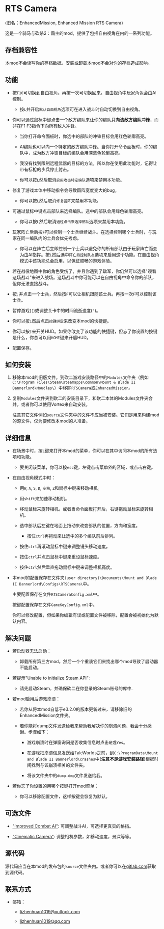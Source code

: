 # RTS Camera
(旧名：EnhancedMission, Enhanced Mission RTS Camera)

这是一个骑马与砍杀2：霸主的mod，提供了包括自由视角在内的一系列功能。

## 存档兼容性
本mod不会读写你的存档数据。安装或卸载本mod不会对你的存档造成影响。

## 功能

- 按`F10`可切换到自由视角，再按一次可切换回来。自由视角中玩家角色会由AI控制。

  - 按`L`并开启`默认自由视角`选项可在进入战斗时自动切换到自由视角。

- 你可以通过鼠标中键点击一个敌方编队来让你的编队**只向该敌方编队冲锋**，而非在F1 F3指令下向所有敌人冲锋。

  - 当你打开命令面板时，你选中的部队的冲锋目标会用红色轮廓高亮。

  - AI编队也可以向一个特定的敌方编队冲锋。当你打开命令面板时，你的编队中，成为敌方冲锋目标的编队会用深蓝色轮廓高亮。

  - 我没有找到限制远程武器的目标的方法，所以你在使用此功能时，记得让带有标枪的步兵停止射击。

  - 你可以按`L`然后取消`启用攻击特定编队`选项来禁用本功能。

- 修复了游戏本体中移动指令会导致圆阵宽度变大的bug。

  - 你可以按`L`然后取消`修复圆阵`来禁用本功能。

- 可通过鼠标中键点击部队来选择编队。选中的部队会用绿色轮廓高亮。

  - 你可以按`L`然后取消`通过点击来选择部队`选项来禁用本功能。

- 玩家阵亡后后按`F`可以控制一个士兵继续战斗。在选择控制哪个士兵时，与玩家在同一编队内的士兵会优先考虑。

  - 你可以在阵亡后立即控制一个士兵以避免你的所有部队由于玩家阵亡而变为由AI指挥。按`L`然后选中`阵亡后控制队友`选项来启用这个功能。在自由视角模式中该功能总会启用，以保证顺畅的游戏体验。

- 若在战役地图中你的角色受伤了，并且你遇到了敌军，你仍然可以选择"观看这场战斗"来进入战场。这场战斗中你可能可以在自由视角中命令你的部队，但你无法直接战斗。

- 按`;`并点击一个士兵，然后按`F`可以让相机跟随该士兵。再按一次`F`可以控制该士兵。

- 暂停游戏(`[`)或调整关卡中的时间流逝速度(`'`)。

- 你可以按`L`然后点击`按键绑定`来改变本mod的快捷键。

- 你可以按`]`来开关HUD。如果你改变了该功能的快捷键，但忘了你设置的按键是什么，你总可以用`HOME`键来开启HUD。

- 配置保存。

## 如何安装
1. 移除本mod的旧版文件。到砍二游戏安装路径中的`Modules`文件夹（例如`C:\Program Files\Steam\steamapps\common\Mount & Blade II Bannerlord\Moudles\`）中移除`RTSCamera`或`EnhancedMission`。

2. 复制`Modules`文件夹到砍二的安装目录下，和砍二本体的Modules文件夹合并。或者你可以使用Vortex来自动安装。

   注意其它文件例如`source`文件夹中的文件不应当被安装。它们是用来构建mod的源文件，仅为要修改本mod的人准备。

## 详细信息

- 在场景中时，按`L`键来打开本mod的菜单，你可以在其中访问本mod的所有选项和功能。

  - 要关闭该菜单，你可以按`esc`键，左键点击菜单外的区域，或点击右键。

- 在自由视角模式中时：

  - 用`W`, `A`, `S`, `D`, `空格`, `Z`和鼠标中键来移动相机。

  - 用`shift`来加速移动相机。

  - 移动鼠标来旋转相机。或者当命令面板打开后，右键拖动鼠标来旋转相机。

  - 选中部队后左键在地面上拖动来改变部队的位置，方向和宽度。

    - 按住`ctrl`再拖动来让选中的多个编队前后排列。

  - 按住`ctrl`再滚动鼠标中键来调整镜头移动速度。

  - 按住`ctrl`并点击鼠标中键来重设鼠标速度。

  - 按住`ctrl`然后垂直拖动鼠标中键来调整相机高度。
  
- 本mod的配置保存在文件夹`(user directory)\Documents\Mount and Blade II Bannerlord\Configs\RTSCamera\`中。

  主要配置保存在文件`RTSCameraConfig.xml`中。

  按键配置保存在文件`GameKeyConfig.xml`中。

  你可以修改配置，但如果你编辑有误或配置文件被移除，配置会被初始化为默认内容。

## 解决问题
- 若启动器无法启动：

  - 卸载所有第三方mod，然后一个个重装它们来找出哪个mod导致了启动器不能启动。

- 若提示"Unable to initialize Steam API":

  - 请先启动Steam，并确保砍二在你登录的Steam账号的库中.

- 若mod启用后游戏崩溃：

  - 若你从将本mod自低于e3.2.0的版本更新过来，请移除旧的EnhancedMission文件夹。

  - 若你能将dump文件发送给我来帮助我解决你的崩溃问题，我会十分感谢。步骤如下：

    - 游戏崩溃时在弹窗询问是否收集信息时点击`是`或`Yes`。

    - 在游戏把崩溃信息发送给TaleWorlds之前，到`C:\ProgramData\Mount and Blade II Bannerlord\crashes`中(**注意不是游戏安装路径**)根据时间找到与该崩溃相关的文件夹。

    - 将该文件夹中的`dump.dmp`文件发送给我。

- 若你忘了你设置的用哪个按键打开mod菜单：

  - 你可以移除配置文件，这样按键会恢复为默认。

## 可选文件
- ["Improved Combat AI"](https://www.nexusmods.com/mountandblade2bannerlord/mods/449/): 可调整战斗AI，可选择更真实的格挡。

- ["Cinematic Camera"](https://www.nexusmods.com/mountandblade2bannerlord/mods/1627): 调整相机参数，如移动速度，景深等等。

## 源代码

源代码应当在本mod的发布包的`source`文件夹内。或者你可以在[gitlab.com](https://gitlab.com/lzh_mb_mod/rts-camera)获取到源代码。

## 联系方式
- 邮箱：

  - lizhenhuan1019@outlook.com

  - lizhenhuan1019@qq.com
